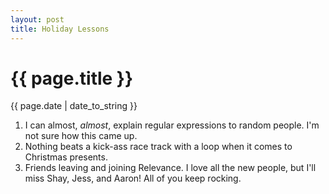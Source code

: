 ```yaml
---
layout: post
title: Holiday Lessons
---
```

{{ page.title }}
================
<p class="meta">{{ page.date | date_to_string }}</p>

1) I can almost, *almost*, explain regular expressions to random people.  I'm not sure how this came up.
2) Nothing beats a kick-ass race track with a loop when it comes to Christmas presents.
3) Friends leaving and joining Relevance.   I love all the new people, but I'll miss Shay, Jess, and Aaron!  All of you keep rocking.

